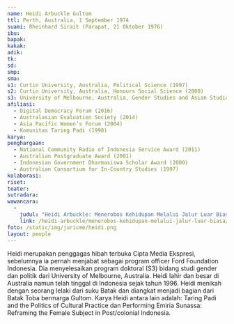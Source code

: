```yaml
---
name: Heidi Arbuckle Gultom
ttl: Perth, Australia, 1 September 1974
suami: Rheinhard Sirait (Parapat, 21 Oktober 1976)
ibu:
bapak:
kakak:
adik:
tk:
sd:
smp:
sma:
s1: Curtin University, Australia, Political Science (1997)
s2: Curtin University, Australia, Honours Social Science (2000)
s3: University of Melbourne, Australia, Gender Studies and Asian Studies (2012)
afiliasi:
  - Digital Democracy Forum (2016)
  - Australasian Evaluation Society (2014)
  - Asia Pacific Women’s Forum (2004)
  - Komunitas Taring Padi (1998)
karya:
penghargaan:
  - National Community Radio of Indonesia Service Award (2011)
  - Australian Postgraduate Award (2001)
  - Indonesian Government Dharmasiswa Scholar Award (2000)
  - Australian Consortium for In-Country Studies (1997)
kolaborasi:
riset:
teater:
sutradara:
wawancara:
  -
    judul: "Heidi Arbuckle: Menerobos Kehidupan Melalui Jalur Luar Biasa"
    link: /heidi-arbuckle/menerobos-kehidupan-melalui-jalur-luar-biasa/
foto: /static/img/juricme/heidi.png
layout: people
---
```


Heidi merupakan penggagas hibah terbuka Cipta Media Ekspresi, sebelumnya ia pernah menjabat sebagai program officer Ford Foundation Indonesia. Dia menyelesaikan program doktoral (S3) bidang studi gender dan politik dari University of Melbourne, Australia. Heidi lahir dan besar di Australia namun telah tinggal di Indonesia sejak tahun 1996.  Heidi menikah dengan seorang lelaki dari suku Batak  dan diangkat menjadi bagian dari Batak Toba bermarga Gultom. Karya Heidi antara lain adalah: Taring Padi and the Politics of Cultural Practice dan Performing Emiria Sunassa: Reframing the Female Subject in Post/colonial Indonesia.
